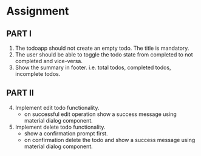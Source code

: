 # Assignment

## PART I
1. The todoapp should not create an empty todo. The title is mandatory.
2. The user should be able to toggle the todo state from completed to not completed and vice-versa.
3. Show the summary in footer. i.e. total todos, completed todos, incomplete todos.

## PART II
4. Implement edit todo functionality.
    - on successful edit operation show a success message using material dialog component.
5. Implement delete todo functionality.
    - show a confirmation prompt first.
    - on confirmation delete the todo and show a success message using material dialog component.